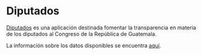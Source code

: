 # Diputados

[Diputados](http://dipudatos.org/) es una aplicación destinada fomentar la transparencia
en materia de los diputados al Congreso de la República de Guatemala.

La información sobre los datos disponibles se encuentra [aquí](DATOS.md).
